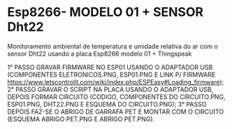 # Esp8266- MODELO 01 + SENSOR Dht22
Monitoramento ambiental de temperatura e umidade relativa do ar com o sensor Dht22 usando a placa Esp8266 modelo 01 + Thingspeak


1° PASSO
GRAVAR FIRMWARE NO ESP01 USANDO O ADAPTADOR USB (COMPONENTES ELETRONICOS.PNG, ESP01.PNG E LINK P/ FIRMWARE https://www.letscontrolit.com/wiki/index.php/ESPEasy#Loading_firmware);
2° PASSO 
GRAVAR O SCRIPT NA PLACA USANDO O ADAPTADOR USB, DEPOIS FORMAR CIRCUITO (CODIGO, COMPONENTES DO CIRCUITO.PNG, ESP01.PNG, DHT22.PNG E ESQUEMA DO CIRCUITO.PNG);
3° PASSO 
DEPOIS FAZ-SE O ABRIGO DE GARRAFA PET E MONTAR COM O CIRCUITO (ESQUEMA ABRIGO PET.PNG E ABRIGO PET.PNG).
